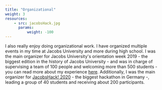 ```yaml
---
title: "Organizational"
weight: 3
resources:
    - src: jacobsHack.jpg
      params:
          weight: -100
---
```


I also really enjoy doing organizational work. I have organized multiple events in my time at Jacobs University and more during high school. I was the main organizer for Jacobs University's orientation week 2019 - the biggest edition in the history of Jacobs University - and was in charge of supervising a team of 100 people and welcoming more than 500 students - you can read more about my experience [here](https://jacobsuniversity.blog/august-2019/humans-of-jacobs-otmane). Additionally, I was the main organizer for [JacobsHack! 2020](https://mega.nz/folder/fR502QaL#6zbhyAyllCJ2VK7Ztxa9lA) - the biggest hackathon in Germany -, leading a group of 40 students and receiving about 200 participants.

